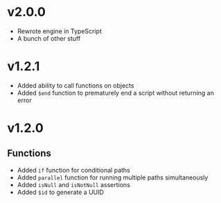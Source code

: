 # v2.0.0
* Rewrote engine in TypeScript
* A bunch of other stuff

# v1.2.1
* Added ability to call functions on objects
* Added `$end` function to prematurely end a script without returning an error

# v1.2.0

## Functions
* Added `if` function for conditional paths
* Added `parallel` function for running multiple paths simultaneously 
* Added `isNull` and `isNotNull` assertions
* Added `$id` to generate a UUID